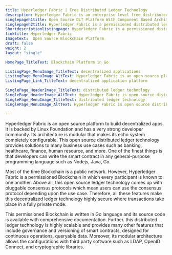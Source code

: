 ```yaml
---
title: Hyperledger Fabric | Free Distributed Ledger Technology
description: Hyperledger Fabric is an enterprise level free distributed ledger technology. Its modular architecture offers utmost privacy, scalability, and flexibility.
singlepageh1title: Open Source DLT Platform With Component Based Architecture
singlepageh2title: Hyperledger Fabric is a permissioned distributed ledger with many great features such as Pluggable Consensus, Multi-language Smart Contract Support, and more.
Shortdescriptionlistingpage: Hyperledger Fabric is a permissioned distributed ledger with many great features such as Pluggable Consensus, Multi-language Smart Contract Support, and more.
linktitle: Hyperledger Fabric
Imagetext:  Open Source Blockchain Platform
draft: false
weight: 2
layout: "single"

HomePage_TitleText: Blockchain Platform in Go

ListingPage_MenuImage_TitleText: decentralized applications
ListingPage_MenuImage_AltText: Hyperledger Fabric is an open source platform for decentralized applications 
ListingPage_Link_TitleText: decentralized application platform

SinglePage_HeaderImage_TitleText: distributed ledger technology
SinglePage_HeaderImage_AltText: Hyperledger Fabric is open source distributed ledger technology
SinglePage_MenuImage_TitleText: distributed ledger technology
SinglePage_MenuImage_AltText: Hyperledger Fabric is open source distributed ledger technology

---
```


Hyperledger Fabric is an open source platform to build decentralized apps. It is backed by Linux Foundation and has a very strong developer community. Its architecture is modular that makes its echo system completely configurable. This open source distributed ledger technology provides solutions to many business use cases such as banking, healthcare, finance, human resource, and more. One of the finest things is that developers can write the smart contract in any general-purpose programming language such as Nodejs, Java, Go.

Most of the time Blockchain is a public network. However, Hyperledger Fabric is a permissioned Blockchain in which every participant is known to one another. Above all, this open source ledger technology comes up with pluggable consensus protocols which mean users can use the consensus protocol depending upon the use case. Therefore, all these features make this decentralized ledger technology highly secure where transactions take place in a fully private mode.

This permissioned Blockchain is written in Go language and its source code is available with comprehensive documentation. Further. this distributed ledger technology is highly scalable and provides many other features that include governance and versioning of smart contracts, designed for continuous operations, queryable data. Moreover, its modular architecture allows the configurations with third party software such as LDAP, OpenID Connect, and cryptographic libraries.

<a class="anchor" id="requirements" name="requirements" style="font-size: 12.16px;"></a>